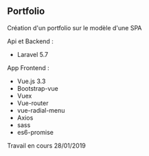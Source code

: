 ## Portfolio

Création d'un portfolio sur le modèle d'une SPA

Api et Backend :
<ul>
    <li>Laravel 5.7</>
</ul>
App Frontend : 
<ul>    
    <li>Vue.js 3.3</li>
    <li>Bootstrap-vue</li>
    <li>Vuex</li>
    <li>Vue-router</>
    <li>vue-radial-menu</li>
    <li>Axios</li>
    <li>sass</li>
    <li>es6-promise</li>      
</ul>


Travail en cours 28/01/2019
